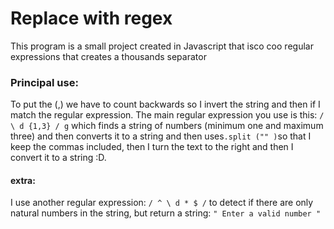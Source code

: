 # Replace with regex

This program is a small project created in Javascript that isco coo regular expressions that creates a thousands separator

### Principal use:

To put the (,) we have to count backwards so I invert the string and then if I match the regular expression.
The main regular expression you use is this: `/ \ d {1,3} / g` which finds a string of numbers (minimum one and maximum three) and then converts it to a string and then uses` .split ("" ) `so that I keep the commas included, then I turn the text to the right and then I convert it to a string :D.

#### extra:

I use another regular expression: `/ ^ \ d * $ /` to detect if there are only natural numbers in the string, but return a string: `" Enter a valid number "`